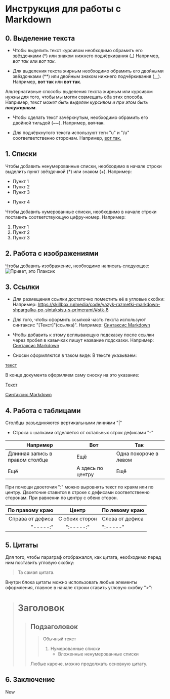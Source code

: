 # Инструкция для работы с Markdown

## 0. Выделение текста

* Чтобы выделить текст курсивом необходимо обрамить его звёздочками (*) или знаком нижнего подчёркивания (_) Например, *вот так* или _вот так_.

* Для выделения текста жирным необходимо обрамить его двойными звёздочками (**) или двойным знаком нижнего подчёркивания (__). Например, **вот так** или __вот так__.

Альтернативные способы выделения текста жирным или курсивом нужны для того, чтобы мы могли совмещать оба этих способа. Например, _текст может быть выделен курсивом и при этом быть **полужирным**_.

* Чтобы сделать текст зачёркнутым, необходимо обрамить его двойной тильдой (~~). Например, ~~вот так~~.

* Для подчёркнутого текста используют теги "u" и "/u" соответветственно сторонам. Например, <u>вот так.</u>

## 1. Списки

Чтобы добавить ненумерованные списки, необходимо в начале строки выделить пункт звёздочкой (*) или знаком (+). Например: 

* Пункт 1
* Пункт 2
* Пункт 3
+ Пункт 4

Чтобы добавить нумерованные списки, необходимо в начале строки поставить соответствующую цифру-номер. Например: 

1. Пункт 1
2. Пункт 2
3. Пункт 3

## 2. Работа с изображениями

Чтобы добавить изображение, необходимо написать следующее:
![Привет, это Плаксик](Ms.jpg)

## 3. Ссылки

* Для размещения ссылки достаточно поместить её в угловые скобки:
Например: <https://skillbox.ru/media/code/yazyk-razmetki-markdown-shpargalka-po-sintaksisu-s-primerami/#stk-8>

* Для того, чтобы оформить ссылкой часть текста используют синтаксис "[Текст]"(ссылка)".
Например: [Синтаксис Markdown](https://skillbox.ru/media/code/yazyk-razmetki-markdown-shpargalka-po-sintaksisu-s-primerami/#stk-8)

* Чтобы добавить к этому всплывающую подсказку после ссылки через пробел в кавычках пишут название подсказки.
Например: [Синтаксис Markdown](https://skillbox.ru/media/code/yazyk-razmetki-markdown-shpargalka-po-sintaksisu-s-primerami/#stk-8 "Подсказка") 

* Сноски оформляются в таком виде: 
В тексте указываем:

[текст][имя сноски] 

В конце документа оформляем саму сноску на это указание:

 [имя сноски]:[ссылка]

[Текст][Код]

[Код]:[https://skillbox.ru/media/code/yazyk-razmetki-markdown-shpargalka-po-sintaksisu-s-primerami/#stk-8]

[Синтаксис Markdown][1]

[1]:[https://skillbox.ru/media/code/yazyk-razmetki-markdown-shpargalka-po-sintaksisu-s-primerami/#stk-8]


## 4. Работа с таблицами

Столбцы разъединяются вертикальными линиями "|"
* Строка с шапками отделяется от остальных строк дефисами "-"

| Например | Вот | Так | 
|-|--------|-|
|Длинная запись в правом столбце|Ещё|Одна покороче в левом|
|Ещё|А здесь по центру|Ещё|

При помощи двоеточия ":" можно выровнять текст по краям или по центру. Двоеточие ставится в строке с дефисами соответственно сторонам. При равнении по центру с обеих сторон.

| По правому краю | Центр | По левому краю| 
|-:|:--------:|:-|
|Справа от дефиса|С обеих сторон|Слева от дефиса|
|"-----:"|":-----:"|":-----"|

## 5. Цитаты

Для того, чтобы параграф отображался, как цитата, необходимо перед ним поставить угловую скобку: 

>Та самая цитата.

Внутри блока цитаты можно использовать любые элементы оформления, главное в начале строки ставить угловую скобку ">":

> # Заголовок
>> ## Подзаголовок
>>> Обычный текст
>>> 1. Нумерованные списки
>>>     * Вложенные ненумерованные списки
>>
>>Любые кароче, можно продолжать основную цитату.


## 6. Заключение

New